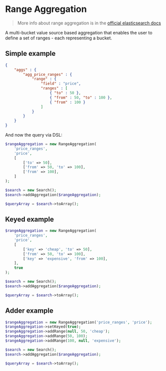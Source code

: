 # Range Aggregation

> More info about range aggregation is in the [official elasticsearch docs][1]

A multi-bucket value source based aggregation that enables the user to define a set of
ranges - each representing a bucket.

## Simple example

```JSON
{
    "aggs" : {
        "agg_price_ranges" : {
            "range" : {
                "field" : "price",
                "ranges" : [
                    { "to" : 50 },
                    { "from" : 50, "to" : 100 },
                    { "from" : 100 }
                ]
            }
        }
    }
}
```

And now the query via DSL:

```php
$rangeAggregation = new RangeAggregation(
    'price_ranges',
    'price',
    [
        ['to' => 50],
        ['from' => 50, 'to' => 100],
        ['from' => 100],
    ]
);

$search = new Search();
$search->addAggregation($rangeAggregation);

$queryArray = $search->toArray();
```

## Keyed example

```php
$rangeAggregation = new RangeAggregation(
    'price_ranges',
    'price',
    [
        ['key' => 'cheap', 'to' => 50],
        ['from' => 50, 'to' => 100],
        ['key' => 'expensive', 'from' => 100],
    ],
    true
);

$search = new Search();
$search->addAggregation($rangeAggregation);

$queryArray = $search->toArray();
```

## Adder example

```php
$rangeAggregation = new RangeAggregation('price_ranges', 'price');
$rangeAggregation->setKeyed(true);
$rangeAggregation->addRange(null, 50, 'cheap');
$rangeAggregation->addRange(50, 100);
$rangeAggregation->addRange(100, null, 'expensive');

$search = new Search();
$search->addAggregation($rangeAggregation);

$queryArray = $search->toArray();
```


[1]: https://www.elastic.co/guide/en/elasticsearch/reference/current/search-aggregations-bucket-range-aggregation.html

